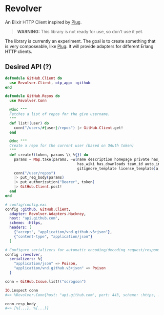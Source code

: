 Revolver
========

An Elixir HTTP Client inspired by [Plug].

> **WARNING:** This library is not ready for use, so don't use it yet.

The library is currently an experiment. The goal is to create something that is
very composeable, like [Plug]. It will provide adapters for different Erlang
HTTP clients.

## Desired API (?)

```elixir
defmodule GitHub.Client do
  use Revolver.Client, otp_app: :github
end

defmodule GitHub.Repos do
  use Revolver.Conn

  @doc """
  Fetches a list of repos for the give username.
  """
  def list!(user) do
    conn("/users/#{user}/repos") |> GitHub.Client.get!
  end

  @doc """
  Create a repo for the current user (based on OAuth token)
  """
  def create!(token, params \\ %{}) do
    params = Map.take(params, ~w(name description homepage private has_issues
                                 has_wiki has_downloads team_id auto_init
                                 gitignore_template license_template)a)
    conn("/user/repos")
    |> put_req_body(params)
    |> put_authorization("Bearer", token)
    |> GitHub.Client.post!
  end
end

# config/config.exs
config :github, GitHub.Client,
  adapter: Revolver.Adapters.Hackney,
  host: "api.github.com",
  scheme: :https,
  headers: [
    {"accept", "application/vnd.github.v3+json"},
    {"content-type", "application/json"}
  ]

# Configure serializers for automatic encoding/decoding request/response bodies
config :revolver,
  serializers: %{
    "application/json" => Poison,
    "application/vnd.github.v3+json" => Poison
  }

conn = GitHub.Issue.list!("scrogson")

IO.inspect conn
#=> %Revolver.Conn{host: "api.github.com", port: 443, scheme: :https, ...}

conn.resp_body
#=> [%{...}, %{...}]
```

[Plug]: https://github.com/elixir-lang/plug
